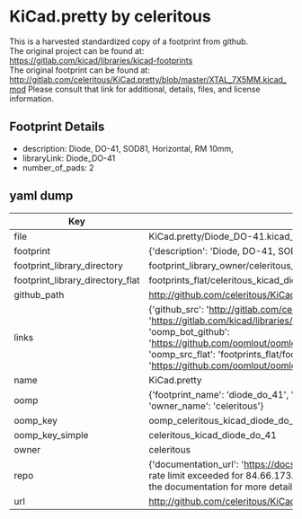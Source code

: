 # KiCad.pretty by celeritous  
This is a harvested standardized copy of a footprint from github.  
The original project can be found at:  
https://gitlab.com/kicad/libraries/kicad-footprints  
The original footprint can be found at:
http://gitlab.com/celeritous/KiCad.pretty/blob/master/XTAL_7X5MM.kicad_mod
Please consult that link for additional, details, files, and license information.  
## Footprint Details
* description: Diode, DO-41, SOD81, Horizontal, RM 10mm,  
* libraryLink: Diode_DO-41  
* number_of_pads: 2  
## yaml dump  
| Key | Value |  
| --- | --- |  
| file | KiCad.pretty/Diode_DO-41.kicad_mod |  
| footprint | {'description': 'Diode, DO-41, SOD81, Horizontal, RM 10mm,', 'libraryLink': 'Diode_DO-41', 'number_of_pads': 2} |  
| footprint_library_directory | footprint_library_owner/celeritous_KiCad.pretty |  
| footprint_library_directory_flat | footprints_flat/celeritous_kicad_diode_do_41/working |  
| github_path | http://github.com/celeritous/KiCad.pretty/blob/master/Diode_DO-41.kicad_mod |  
| links | {'github_src': 'http://gitlab.com/celeritous/KiCad.pretty/blob/master/XTAL_7X5MM.kicad_mod', 'github_src_repo': 'https://gitlab.com/kicad/libraries/kicad-footprints', 'oomp_bot': 'footprints/celeritous_kicad_diode_do_41/working', 'oomp_bot_github': 'https://github.com/oomlout/oomlout_oomp_footprint_bot/tree/main/footprints/celeritous_kicad_diode_do_41/working', 'oomp_src_flat': 'footprints_flat/footprints_flat/celeritous_kicad_diode_do_41/working', 'oomp_src_flat_github': 'https://github.com/oomlout/oomlout_oomp_footprint_src/tree/main/footprints_flat/celeritous_kicad_diode_do_41/working'} |  
| name | KiCad.pretty |  
| oomp | {'footprint_name': 'diode_do_41', 'library_name': 'kicad', 'original_filename': 'KiCad.pretty/Diode_DO-41.kicad_mod', 'owner_name': 'celeritous'} |  
| oomp_key | oomp_celeritous_kicad_diode_do_41 |  
| oomp_key_simple | celeritous_kicad_diode_do_41 |  
| owner | celeritous |  
| repo | {'documentation_url': 'https://docs.github.com/rest/overview/resources-in-the-rest-api#rate-limiting', 'message': "API rate limit exceeded for 84.66.173.59. (But here's the good news: Authenticated requests get a higher rate limit. Check out the documentation for more details.)"} |  
| url | http://github.com/celeritous/KiCad.pretty |  

